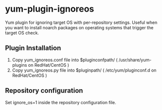 yum-plugin-ignoreos
===================

Yum plugin for ignoring target OS with per-repository settings.
Useful when you want to install noarch packages on operating systems that trigger the target OS check.


Plugin Installation
-------------------

1. Copy yum_ignoreos.conf file into $pluginconfpath/ ( /usr/share/yum-plugins on RedHat/CentOS )
2. Copy yum_ignoreos.py file into $pluginpath/ ( /etc/yum/pluginconf.d on RedHat/CentOS )

Repository configuration
------------------------

Set ignore_os=1 inside the repository configuration file.

